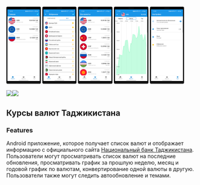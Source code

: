 <img src="/docs/1.png" width=18% height=18%> <img src="/docs/2.png" width=18% height=18%>
<img src="/docs/3.png" width=18% height=18%> <img src="/docs/4.png" width=18% height=18%>
<img src="/docs/5.png" width=18% height=18%>

<div style="display: flex; align-items: flex-start;">
    <a href="https://play.google.com/store/apps/details?id=com.developer.valyutaapp">
    <img align=top src="https://play.google.com/intl/en_us/badges/static/images/badges/en_badge_web_generic.png" height="70"></a>
    <a href="https://play.google.com/store/apps/details?id=com.developer.valyutaapp">
    <img align=bottom src="https://static.tildacdn.com/tild3633-6364-4533-a462-303133633334/app-gallery-en.png" height="50"></a>
</div>

## Курсы валют Таджикистана

### Features
Android приложение, которое получает список валют и  отображает информацию
с официального сайта [Национальный банк Таджикистана](https://www.nbt.tj/ru/kurs/kurs.php).
Пользователи могут просматривать список валют на последние обновления,
просматривать график за прошлую неделю, месяц и годовой график по валютам,
конвертирование одной валюты в другую. Пользователи также могут следить автообновление и темами.
